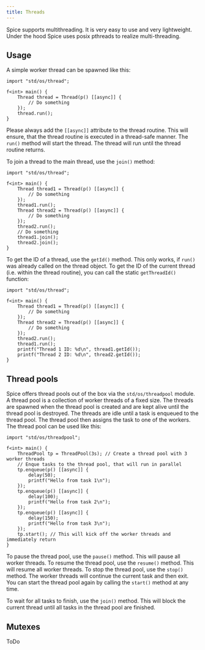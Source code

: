 ```yaml
---
title: Threads
---
```


Spice supports multithreading. It is very easy to use and very lightweight. Under the hood Spice uses posix pthreads to realize
multi-threading.

## Usage
A simple worker thread can be spawned like this:

```spice
import "std/os/thread";

f<int> main() {
    Thread thread = Thread(p() [[async]] {
        // Do something
    });
    thread.run();
}
```

Please always add the `[[async]]` attribute to the thread routine. This will ensure, that the thread routine is executed in a
thread-safe manner. The `run()` method will start the thread. The thread will run until the thread routine returns.

To join a thread to the main thread, use the `join()` method:

```spice
import "std/os/thread";

f<int> main() {
    Thread thread1 = Thread(p() [[async]] {
        // Do something
    });
    thread1.run();
    Thread thread2 = Thread(p() [[async]] {
        // Do something
    });
    thread2.run();
    // Do something
    thread1.join();
    thread2.join();
}
```

To get the ID of a thread, use the `getId()` method. This only works, if `run()` was already called on the thread object.
To get the ID of the current thread (i.e. within the thread routine), you can call the static `getThreadId()` function:

```spice
import "std/os/thread";

f<int> main() {
    Thread thread1 = Thread(p() [[async]] {
        // Do something
    });
    Thread thread2 = Thread(p() [[async]] {
        // Do something
    });
    thread2.run();
    thread1.run();
    printf("Thread 1 ID: %d\n", thread1.getId());
    printf("Thread 2 ID: %d\n", thread2.getId());
}
```

## Thread pools

Spice offers thread pools out of the box via the `std/os/threadpool` module. A thread pool is a collection of worker threads of
a fixed size. The threads are spawned when the thread pool is created and are kept alive until the thread pool is destroyed.
The threads are idle until a task is enqueued to the thread pool. The thread pool then assigns the task to one of the workers.
The thread pool can be used like this:

```spice
import "std/os/threadpool";

f<int> main() {
    ThreadPool tp = ThreadPool(3s); // Create a thread pool with 3 worker threads
    // Enque tasks to the thread pool, that will run in parallel
    tp.enqueue(p() [[async]] {
        delay(50);
        printf("Hello from task 1\n");
    });
    tp.enqueue(p() [[async]] {
        delay(100);
        printf("Hello from task 2\n");
    });
    tp.enqueue(p() [[async]] {
        delay(150);
        printf("Hello from task 3\n");
    });
    tp.start(); // This will kick off the worker threads and immediately return
}
```

To pause the thread pool, use the `pause()` method. This will pause all worker threads. To resume the thread pool, use the
`resume()` method. This will resume all worker threads. To stop the thread pool, use the `stop()` method. The worker threads will
continue the current task and then exit. You can start the thread pool again by calling the `start()` method at any time.

To wait for all tasks to finish, use the `join()` method. This will block the current thread until all tasks in the thread pool
are finished.

## Mutexes

ToDo